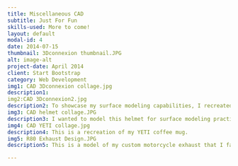 ```yaml
---
title: Miscellaneous CAD
subtitle: Just For Fun 
skills-used: More to come!
layout: default
modal-id: 4
date: 2014-07-15
thumbnail: 3Dconnexion thumbnail.JPG
alt: image-alt
project-date: April 2014
client: Start Bootstrap
category: Web Development
img1: CAD 3Dconnexion collage.jpg
description1:
img2:CAD 3Dconnexion2.jpg
description2: To showcase my surface modeling capabilities, I recreated the 3D mouse I use for CAD modeling. 
img3: CAD helmet collage.JPG
description3: I wanted to model this helmet for surface modeling practice. 
img4: CAD YETI collage.jpg
description4: This is a recreation of my YETI coffee mug.
img5: R80 Exhaust Design.JPG
description5: This is a model of my custom motorcycle exhaust that I fabricated from stainless steel. 

---
```

